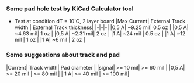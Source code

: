 ### Some pad hole test by KiCad Calculator tool
- Test at condition dT = 10'C, 2 layer board
|Max Current| External Track width | External Track thickness|
|-|-|-|
|0,5 A| ~9.25 mil| 0.5 oz  |
|0,5 A| ~4.63 mil| 1 oz  |
|0,5 A| ~2.31 mil| 2 oz  |
|1 A| ~24 mil | 0.5 oz |
|1 A| ~12 mil | 1 oz |
|1 A| ~6 mil | 2 oz |

### Some suggestions about track and pad
|Current| Track width| Pad diameter |
|signal| >= 10 mil| >= 60 mil |
|0,5 A| >= 20 mil | >= 80 mil |
| 1  A| >= 40 mil | >= 100 mil|